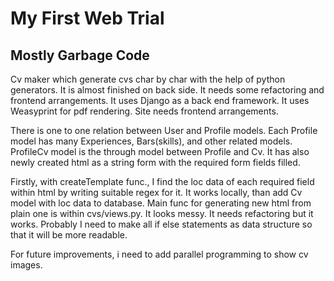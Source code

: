 # My First Web Trial

## Mostly Garbage Code

Cv maker which generate cvs char by char with the 
help of python generators. It is almost finished on back side. It needs
some refactoring and frontend arrangements. It uses Django as a back end framework. It uses
Weasyprint for pdf rendering. Site needs frontend arrangements.

There is one to one relation between User and Profile models. Each Profile model
has many Experiences, Bars(skills), and other related models.
ProfileCv model is the through model between Profile and Cv.
İt has also newly created html as a string form with the required form fields filled.

Firstly, with createTemplate func., I find the loc data of each required field within html
by writing suitable regex for it. It works locally, than add Cv model with loc data to database.
Main func for generating new html from plain one is within cvs/views.py. It looks messy.
It needs refactoring but it works. Probably I need to make all if else statements as data structure so that it will be more readable.

For future improvements, i need to add parallel programming to show cv images.

